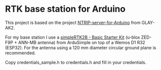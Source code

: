 # RTK base station for Arduino

This project is based on the project [NTRIP-server-for-Arduino](https://github.com/GLAY-AK2/NTRIP-server-for-Arduino.git) from GLAY-AK2.

For my base station I use a [simpleRTK2B - Basic Starter Kit](https://www.ardusimple.com/product/simplertk2b-basic-starter-kit-ip65/) (u-blox ZED-F9P + ANN-MB antenna) from ArduSimple on top of a Wemos D1 R32 (ESP32). For the antenna using a 120 mm diameter circular ground plane is recommended.

Copy credentials_sample.h to credentials.h and fill in your credentials.
